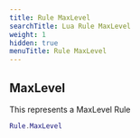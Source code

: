 ```yaml
---
title: Rule MaxLevel
searchTitle: Lua Rule MaxLevel
weight: 1
hidden: true
menuTitle: Rule MaxLevel
---
```

## MaxLevel

This represents a MaxLevel Rule
```lua
Rule.MaxLevel
```